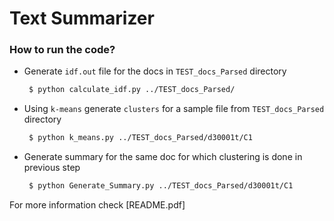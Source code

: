 # Text Summarizer

### How to run the code?
- Generate ``idf.out`` file for the docs in ``TEST_docs_Parsed`` directory

  ```sh
   $ python calculate_idf.py ../TEST_docs_Parsed/
   ```
-  Using ``k-means`` generate ``clusters`` for a sample file from ``TEST_docs_Parsed`` directory

   ```sh
    $ python k_means.py ../TEST_docs_Parsed/d30001t/C1
   ```
- Generate summary for the same doc for which clustering is done in previous step

   ```sh
    $ python Generate_Summary.py ../TEST_docs_Parsed/d30001t/C1
   ```

For more information check [README.pdf]
